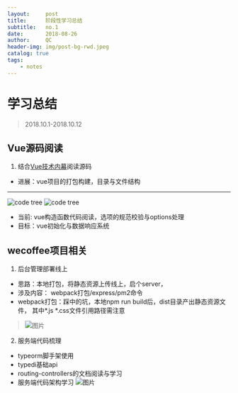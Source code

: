 ```yaml
---
layout:     post
title:      阶段性学习总结
subtitle:   no.1
date:       2018-08-26
author:     QC
header-img: img/post-bg-rwd.jpeg
catalog: true
tags:
    - notes
---
```


# 学习总结

> 2018.10.1-2018.10.12

## Vue源码阅读

1.  结合[Vue技术内幕](http://hcysun.me/vue-design/)阅读源码 
-  进展：vue项目的打包构建，目录与文件结构

***
![code tree](http://zhangqichao.top/img/post-code-tree01.png)
![code tree](http://zhangqichao.top/img/post-code-tree02.png)

- 当前: vue构造函数代码阅读，选项的规范校验与options处理
- 目标：vue初始化与数据响应系统

## wecoffee项目相关

1. 后台管理部署线上
- 思路：本地打包，将静态资源上传线上，启个server，
- 涉及内容： webpack打包/express/pm2命令
-  webpack打包：踩中的坑，本地npm run build后，dist目录产出静态资源文件， 其中*.js *.css文件引用路径需注意
>![图片](http://agroup-bos.cdn.bcebos.com/e7f5233db6173c9fdc72ae70bee27c3d4383d8eb)

2. 服务端代码梳理
-   typeorm脚手架使用
-  typedi基础api
-  routing-controllers的文档阅读与学习
- 服务端代码架构学习
![图片](http://agroup-bos.cdn.bcebos.com/cee7a7f2c7d3595b78fe492e081f77a3d21648fe)